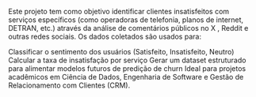 Este projeto tem como objetivo identificar clientes insatisfeitos com serviços específicos (como operadoras de telefonia, planos de internet, DETRAN, etc.) através da análise de comentários públicos no X , Reddit e outras redes sociais. Os dados coletados são usados para:

Classificar o sentimento dos usuários (Satisfeito, Insatisfeito, Neutro)
Calcular a taxa de insatisfação por serviço
Gerar um dataset estruturado para alimentar modelos futuros de predição de churn
Ideal para projetos acadêmicos em Ciência de Dados, Engenharia de Software e Gestão de Relacionamento com Clientes (CRM).

